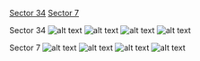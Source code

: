 [Sector 34](#sector34)
[Sector 7](#sector7)

<a name = "sector34"></a>
Sector 34
![alt text](/images/HAT-P-35_Sector_34/HAT-P-35_Sector_34_a_TimeSeries.png)
![alt text](/images/HAT-P-35_Sector_34/HAT-P-35_Sector_34_b_FoldedLightCurve.png)
![alt text](/images/HAT-P-35_Sector_34/HAT-P-35_Sector_34_b_IndividualTransitsWithFit.png)
![alt text](/images/HAT-P-35_Sector_34/HAT-P-35_Sector_34_c_TimingResiduals.png)

<a name = "sector7"></a>
Sector 7
![alt text](/images/HAT-P-35_Sector_7/HAT-P-35_Sector_7_a_TimeSeries.png)
![alt text](/images/HAT-P-35_Sector_7/HAT-P-35_Sector_7_b_FoldedLightCurve.png)
![alt text](/images/HAT-P-35_Sector_7/HAT-P-35_Sector_7_b_IndividualTransitsWithFit.png)
![alt text](/images/HAT-P-35_Sector_7/HAT-P-35_Sector_7_c_TimingResiduals.png)

